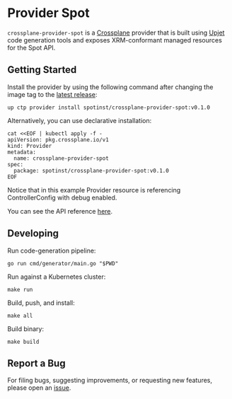 # Provider Spot

`crossplane-provider-spot` is a [Crossplane](https://crossplane.io/) provider that
is built using [Upjet](https://github.com/upbound/upjet) code
generation tools and exposes XRM-conformant managed resources for the
Spot API.

## Getting Started

Install the provider by using the following command after changing the image tag
to the [latest release](https://marketplace.upbound.io/providers/spotinst/crossplane-provider-spot):
```
up ctp provider install spotinst/crossplane-provider-spot:v0.1.0
```

Alternatively, you can use declarative installation:
```
cat <<EOF | kubectl apply -f -
apiVersion: pkg.crossplane.io/v1
kind: Provider
metadata:
  name: crossplane-provider-spot
spec:
  package: spotinst/crossplane-provider-spot:v0.1.0
EOF
```

Notice that in this example Provider resource is referencing ControllerConfig with debug enabled.

You can see the API reference [here](https://doc.crds.dev/github.com/spotinst/crossplane-provider-spot).

## Developing

Run code-generation pipeline:
```console
go run cmd/generator/main.go "$PWD"
```

Run against a Kubernetes cluster:

```console
make run
```

Build, push, and install:

```console
make all
```

Build binary:

```console
make build
```

## Report a Bug

For filing bugs, suggesting improvements, or requesting new features, please
open an [issue](https://github.com/spotinst/crossplane-provider-spot/issues).
